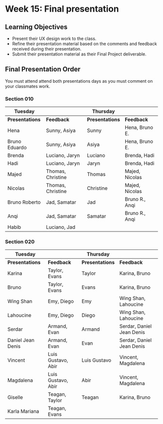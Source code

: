 # Week 15: Final presentation

## Learning Objectives

- Present their UX design work to the class.
- Refine their presentation material based on the comments and feedback received during their presentation.
- Submit their presentation material as their Final Project deliverable.

## Final Presentation Order

You must attend attend both presentations days as you must comment on your classmates work.

### Section 010

| Tuesday           |                   | Thursday          |                |
| ----------------- | ----------------- | ----------------- | -------------- |
| **Presentations** | **Feedback**      | **Presentations** | **Feedback**   |
| Hena              | Sunny, Asiya      | Sunny             | Hena, Bruno E. |
| Bruno Eduardo     | Sunny, Asiya      | Asiya             | Hena, Bruno E. |
| Brenda            | Luciano, Jaryn    | Luciano           | Brenda, Hadi   |
| Hadi              | Luciano, Jaryn    | Jaryn             | Brenda, Hadi   |
| Majed             | Thomas, Christine | Thomas            | Majed, Nicolas |
| Nicolas           | Thomas, Christine | Christine         | Majed, Nicolas |
| Bruno Roberto     | Jad, Samatar      | Jad               | Bruno R., Anqi |
| Anqi              | Jad, Samatar      | Samatar           | Bruno R., Anqi |
| Habib             | Luciano, Jad      |                   |                |

### Section 020

| Tuesday           |                    | Thursday          |                           |
| ----------------- | ------------------ | ----------------- | ------------------------- |
| **Presentations** | **Feedback**       | **Presentations** | **Feedback**              |
| Karina            | Taylor, Evans      | Taylor            | Karina, Bruno             |
| Bruno             | Taylor, Evans      | Evans             | Karina, Bruno             |
| Wing Shan         | Emy, Diego         | Emy               | Wing Shan, Lahoucine      |
| Lahoucine         | Emy, Diego         | Diego             | Wing Shan, Lahoucine      |
| Serdar            | Armand, Evan       | Armand            | Serdar, Daniel Jean Denis |
| Daniel Jean Denis | Armand, Evan       | Evan              | Serdar, Daniel Jean Denis |
| Vincent           | Luis Gustavo, Abir | Luis Gustavo      | Vincent, Magdalena        |
| Magdalena         | Luis Gustavo, Abir | Abir              | Vincent, Magdalena        |
| Giselle           | Teagan, Taylor     | Teagan            | Karina, Bruno             |
| Karla Mariana     | Teagan, Evans      |                   |                           |
